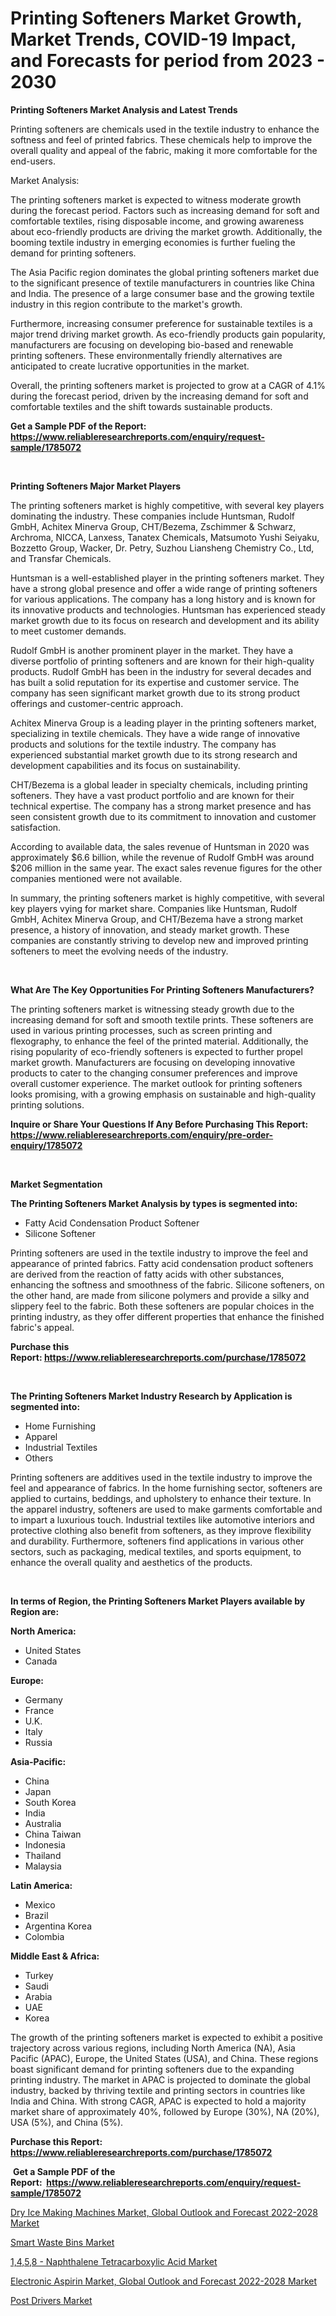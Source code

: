 <p><h1>Printing Softeners Market Growth, Market Trends, COVID-19 Impact, and Forecasts for period from 2023 - 2030</h1></p><p><strong>Printing Softeners Market Analysis and Latest Trends</strong></p>
<p><p>Printing softeners are chemicals used in the textile industry to enhance the softness and feel of printed fabrics. These chemicals help to improve the overall quality and appeal of the fabric, making it more comfortable for the end-users.</p><p>Market Analysis:</p><p>The printing softeners market is expected to witness moderate growth during the forecast period. Factors such as increasing demand for soft and comfortable textiles, rising disposable income, and growing awareness about eco-friendly products are driving the market growth. Additionally, the booming textile industry in emerging economies is further fueling the demand for printing softeners.</p><p>The Asia Pacific region dominates the global printing softeners market due to the significant presence of textile manufacturers in countries like China and India. The presence of a large consumer base and the growing textile industry in this region contribute to the market's growth.</p><p>Furthermore, increasing consumer preference for sustainable textiles is a major trend driving market growth. As eco-friendly products gain popularity, manufacturers are focusing on developing bio-based and renewable printing softeners. These environmentally friendly alternatives are anticipated to create lucrative opportunities in the market.</p><p>Overall, the printing softeners market is projected to grow at a CAGR of 4.1% during the forecast period, driven by the increasing demand for soft and comfortable textiles and the shift towards sustainable products.</p></p>
<p><strong>Get a Sample PDF of the Report:&nbsp; <a href="https://www.reliableresearchreports.com/enquiry/request-sample/1785072">https://www.reliableresearchreports.com/enquiry/request-sample/1785072</a></strong></p>
<p>&nbsp;</p>
<p><strong>Printing Softeners Major Market Players</strong></p>
<p><p>The printing softeners market is highly competitive, with several key players dominating the industry. These companies include Huntsman, Rudolf GmbH, Achitex Minerva Group, CHT/Bezema, Zschimmer & Schwarz, Archroma, NICCA, Lanxess, Tanatex Chemicals, Matsumoto Yushi Seiyaku, Bozzetto Group, Wacker, Dr. Petry, Suzhou Liansheng Chemistry Co., Ltd, and Transfar Chemicals.</p><p>Huntsman is a well-established player in the printing softeners market. They have a strong global presence and offer a wide range of printing softeners for various applications. The company has a long history and is known for its innovative products and technologies. Huntsman has experienced steady market growth due to its focus on research and development and its ability to meet customer demands.</p><p>Rudolf GmbH is another prominent player in the market. They have a diverse portfolio of printing softeners and are known for their high-quality products. Rudolf GmbH has been in the industry for several decades and has built a solid reputation for its expertise and customer service. The company has seen significant market growth due to its strong product offerings and customer-centric approach.</p><p>Achitex Minerva Group is a leading player in the printing softeners market, specializing in textile chemicals. They have a wide range of innovative products and solutions for the textile industry. The company has experienced substantial market growth due to its strong research and development capabilities and its focus on sustainability.</p><p>CHT/Bezema is a global leader in specialty chemicals, including printing softeners. They have a vast product portfolio and are known for their technical expertise. The company has a strong market presence and has seen consistent growth due to its commitment to innovation and customer satisfaction.</p><p>According to available data, the sales revenue of Huntsman in 2020 was approximately $6.6 billion, while the revenue of Rudolf GmbH was around $206 million in the same year. The exact sales revenue figures for the other companies mentioned were not available.</p><p>In summary, the printing softeners market is highly competitive, with several key players vying for market share. Companies like Huntsman, Rudolf GmbH, Achitex Minerva Group, and CHT/Bezema have a strong market presence, a history of innovation, and steady market growth. These companies are constantly striving to develop new and improved printing softeners to meet the evolving needs of the industry.</p></p>
<p>&nbsp;</p>
<p><strong>What Are The Key Opportunities For Printing Softeners Manufacturers?</strong></p>
<p><p>The printing softeners market is witnessing steady growth due to the increasing demand for soft and smooth textile prints. These softeners are used in various printing processes, such as screen printing and flexography, to enhance the feel of the printed material. Additionally, the rising popularity of eco-friendly softeners is expected to further propel market growth. Manufacturers are focusing on developing innovative products to cater to the changing consumer preferences and improve overall customer experience. The market outlook for printing softeners looks promising, with a growing emphasis on sustainable and high-quality printing solutions.</p></p>
<p><strong>Inquire or Share Your Questions If Any Before Purchasing This Report: <a href="https://www.reliableresearchreports.com/enquiry/pre-order-enquiry/1785072">https://www.reliableresearchreports.com/enquiry/pre-order-enquiry/1785072</a></strong></p>
<p>&nbsp;</p>
<p><strong>Market Segmentation</strong></p>
<p><strong>The Printing Softeners Market Analysis by types is segmented into:</strong></p>
<p><ul><li>Fatty Acid Condensation Product Softener</li><li>Silicone Softener</li></ul></p>
<p><p>Printing softeners are used in the textile industry to improve the feel and appearance of printed fabrics. Fatty acid condensation product softeners are derived from the reaction of fatty acids with other substances, enhancing the softness and smoothness of the fabric. Silicone softeners, on the other hand, are made from silicone polymers and provide a silky and slippery feel to the fabric. Both these softeners are popular choices in the printing industry, as they offer different properties that enhance the finished fabric's appeal.</p></p>
<p><strong>Purchase this Report:&nbsp;<a href="https://www.reliableresearchreports.com/purchase/1785072">https://www.reliableresearchreports.com/purchase/1785072</a></strong></p>
<p>&nbsp;</p>
<p><strong>The Printing Softeners Market Industry Research by Application is segmented into:</strong></p>
<p><ul><li>Home Furnishing</li><li>Apparel</li><li>Industrial Textiles</li><li>Others</li></ul></p>
<p><p>Printing softeners are additives used in the textile industry to improve the feel and appearance of fabrics. In the home furnishing sector, softeners are applied to curtains, beddings, and upholstery to enhance their texture. In the apparel industry, softeners are used to make garments comfortable and to impart a luxurious touch. Industrial textiles like automotive interiors and protective clothing also benefit from softeners, as they improve flexibility and durability. Furthermore, softeners find applications in various other sectors, such as packaging, medical textiles, and sports equipment, to enhance the overall quality and aesthetics of the products.</p></p>
<p>&nbsp;</p>
<p><strong>In terms of Region, the Printing Softeners Market Players available by Region are:</strong></p>
<p>
    <p> <strong> North America: </strong>
        <ul>
            <li>United States</li>
            <li>Canada</li>
        </ul>
        </p> 
    <p> <strong> Europe: </strong>
        <ul>
            <li>Germany</li>
            <li>France</li>
            <li>U.K.</li>
            <li>Italy</li>
            <li>Russia</li>
        </ul>
        </p> 
    <p> <strong> Asia-Pacific: </strong>
        <ul>
            <li>China</li>
            <li>Japan</li>
            <li>South Korea</li>
            <li>India</li>
            <li>Australia</li>
            <li>China Taiwan</li>
            <li>Indonesia</li>
            <li>Thailand</li>
            <li>Malaysia</li>
        </ul>
        </p> 
    <p> <strong> Latin America: </strong>
        <ul>
            <li>Mexico</li>
            <li>Brazil</li>
            <li>Argentina Korea</li>
            <li>Colombia</li>
        </ul>
        </p> 
    <p> <strong> Middle East & Africa: </strong>
        <ul>
            <li>Turkey</li>
            <li>Saudi</li>
            <li>Arabia</li>
            <li>UAE</li>
            <li>Korea</li>
        </ul>
    </p>
    </p>
<p><p>The growth of the printing softeners market is expected to exhibit a positive trajectory across various regions, including North America (NA), Asia Pacific (APAC), Europe, the United States (USA), and China. These regions boast significant demand for printing softeners due to the expanding printing industry. The market in APAC is projected to dominate the global industry, backed by thriving textile and printing sectors in countries like India and China. With strong CAGR, APAC is expected to hold a majority market share of approximately 40%, followed by Europe (30%), NA (20%), USA (5%), and China (5%).</p></p>
<p><strong>Purchase this Report: <a href="https://www.reliableresearchreports.com/purchase/1785072">https://www.reliableresearchreports.com/purchase/1785072</a></strong></p>
<p>&nbsp;<strong>Get a Sample PDF of the Report:&nbsp;&nbsp;<a href="https://www.reliableresearchreports.com/enquiry/request-sample/1785072">https://www.reliableresearchreports.com/enquiry/request-sample/1785072</a></strong></p>
<p><strong></strong></p>
<p><p><a href="https://medium.com/@myrticecole/dry-ice-making-machines-market-global-outlook-and-forecast-2022-2028-market-focuses-on-market-52212a8c1978">Dry Ice Making Machines Market, Global Outlook and Forecast 2022-2028 Market</a></p><p><a href="https://www.linkedin.com/pulse/smart-waste-bins-market-size-2023-2030-global-industrial/">Smart Waste Bins Market</a></p><p><a href="https://www.linkedin.com/pulse/1458-naphthalene-tetracarboxylic-acid-market-research/">1,4,5,8 - Naphthalene Tetracarboxylic Acid Market</a></p><p><a href="https://medium.com/@zoeyleannon2023/electronic-aspirin-market-global-outlook-and-forecast-2022-2028-market-research-report-its-57d38323578f">Electronic Aspirin Market, Global Outlook and Forecast 2022-2028 Market</a></p><p><a href="https://www.linkedin.com/pulse/decoding-post-drivers-market-deep-dive-latest-trends-segmentation/">Post Drivers Market</a></p></p>